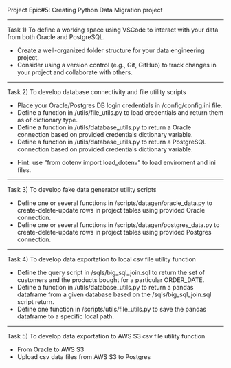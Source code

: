 Project Epic#5: Creating Python Data Migration project


-----------------
Task 1) To define a working space using VSCode to interact with your data from both Oracle and PostgreSQL.

* Create a well-organized folder structure for your data engineering project.
* Consider using a version control (e.g., Git, GitHub) to track changes in your project and collaborate with others.


-----------------
Task 2) To develop database connectivity and file utility scripts
* Place your Oracle/Postgres DB login credentials in /config/config.ini file. 
* Define a function in /utils/file_utils.py to load credentials and return them as of dictionary type.
* Define a function in /utils/database_utils.py to return a Oracle connection based on provided credentials dictionary variable.
* Define a function in /utils/database_utils.py to return a PostgreSQL connection based on provided credentials dictionary variable.

+ Hint: use "from dotenv import load_dotenv" to load enviroment and ini files.

-----------------
Task 3) To develop fake data generator utility scripts
* Define one or several functions in /scripts/datagen/oracle_data.py to create-delete-update rows in project tables using provided Oracle connection.
* Define one or several functions in /scripts/datagen/postgres_data.py to create-delete-update rows in project tables using provided Postgres connection.


-----------------
Task 4) To develop data exportation to local csv file utility function
* Define the query script in /sqls/big_sql_join.sql to return the set of customers and the products bought for a particular ORDER_DATE. 
* Define a function in /utils/database_utils.py to return a pandas dataframe from a given database based on the /sqls/big_sql_join.sql script return.
* Define one function in /scripts/utils/file_utils.py to save the pandas dataframe to a specific local path.


-----------------
Task 5) To develop data exportation to AWS S3 csv file utility function
* From Oracle to AWS S3
* Upload csv data files from AWS S3 to Postgres
